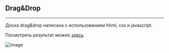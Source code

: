 ## Drag&Drop
---
Доска drag&drop написана c использованием hhml, css и javascript.

Посмотреть результат можно [здесь](https://larisakindalova.github.io/-Drag-drop/)

![image](https://github.com/LarisaKindalova/-Drag-drop/assets/120237097/fad9a773-a7db-4ce2-8890-420e8ba7bec2)
